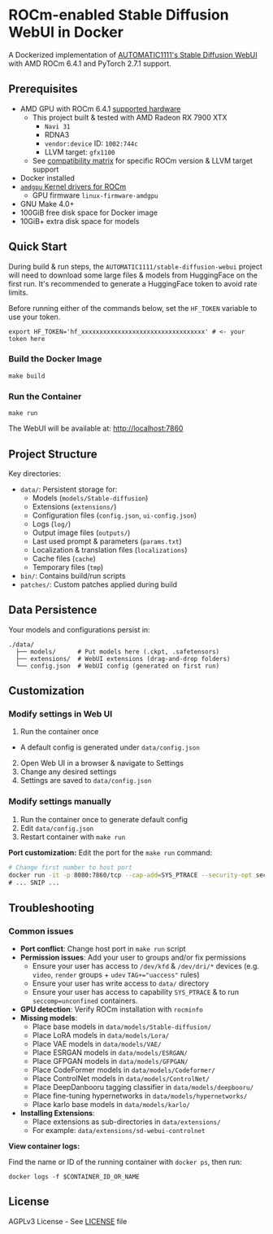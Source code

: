 # ROCm-enabled Stable Diffusion WebUI in Docker

A Dockerized implementation of [AUTOMATIC1111's Stable Diffusion WebUI][1] with AMD
ROCm 6.4.1 and PyTorch 2.7.1 support.

## Prerequisites

- AMD GPU with ROCm 6.4.1 [supported hardware][2]
  - This project built & tested with AMD Radeon RX 7900 XTX
    - `Navi 31`
    - RDNA3
    - `vendor:device` ID: `1002:744c`
    - LLVM target: `gfx1100`
  - See [compatibility matrix][3] for specific ROCm version & LLVM target
    support
- Docker installed
- [`amdgpu` Kernel drivers for ROCm][4]
  - GPU firmware `linux-firmware-amdgpu`
- GNU Make 4.0+
- 100GiB free disk space for Docker image
- 10GiB+ extra disk space for models

## Quick Start

During build & run steps, the `AUTOMATIC1111/stable-diffusion-webui` project
will need to download some large files & models from HuggingFace on the first
run.  It's recommended to generate a HuggingFace token to avoid rate limits.

Before running either of the commands below, set the `HF_TOKEN` variable to use
your token.

```shell
export HF_TOKEN='hf_xxxxxxxxxxxxxxxxxxxxxxxxxxxxxxxxxx' # <- your token here
```

### Build the Docker Image

```shell
make build
```

### Run the Container

```shell
make run
```

The WebUI will be available at: [http://localhost:7860](http://localhost:7860)

## Project Structure

Key directories:

- `data/`: Persistent storage for:
  - Models (`models/Stable-diffusion`)
  - Extensions (`extensions/`)
  - Configuration files (`config.json`, `ui-config.json`)
  - Logs (`log/`)
  - Output image files (`outputs/`)
  - Last used prompt & parameters (`params.txt`)
  - Localization & translation files (`localizations`)
  - Cache files (`cache`)
  - Temporary files (`tmp`)
- `bin/`: Contains build/run scripts
- `patches/`: Custom patches applied during build

## Data Persistence

Your models and configurations persist in:

```shell
./data/
  ├── models/      # Put models here (.ckpt, .safetensors)
  ├── extensions/  # WebUI extensions (drag-and-drop folders)
  └── config.json  # WebUI config (generated on first run)
```

## Customization

### Modify settings in Web UI

1. Run the container once
  - A default config is generated under `data/config.json`
2. Open Web UI in a browser & navigate to Settings
3. Change any desired settings
4. Settings are saved to `data/config.json`

### Modify settings manually

1. Run the container once to generate default config
2. Edit `data/config.json`
3. Restart container with `make run`

**Port customization:** Edit the port for the `make run` command:

```bash
# Change first number to host port
docker run -it -p 8080:7860/tcp --cap-add=SYS_PTRACE --security-opt seccomp=unconfined \
# ... SNIP ...
```

## Troubleshooting

### Common issues

- **Port conflict**: Change host port in `make run` script
- **Permission issues**: Add your user to groups and/or fix permissions
  - Ensure your user has access to `/dev/kfd` & `/dev/dri/*` devices (e.g. `video`, `render` groups + `udev` `TAG+="uaccess"` rules)
  - Ensure your user has write access to `data/` directory
  - Ensure your user has access to capability `SYS_PTRACE` & to run `seccomp=unconfined` containers.
- **GPU detection**: Verify ROCm installation with `rocminfo`
- **Missing models**:
  - Place base models in `data/models/Stable-diffusion/`
  - Place LoRA models in `data/models/Lora/`
  - Place VAE models in `data/models/VAE/`
  - Place ESRGAN models in `data/models/ESRGAN/`
  - Place GFPGAN models in `data/models/GFPGAN/`
  - Place CodeFormer models in `data/models/Codeformer/`
  - Place ControlNet models in `data/models/ControlNet/`
  - Place DeepDanbooru tagging classifier in `data/models/deepbooru/`
  - Place fine-tuning hypernetworks in `data/models/hypernetworks/`
  - Place karlo base models in `data/models/karlo/`
- **Installing Extensions**:
  - Place extensions as sub-directories in `data/extensions/`
  - For example: `data/extensions/sd-webui-controlnet`

**View container logs:**

Find the name or ID of the running container with `docker ps`, then run:

```shell
docker logs -f $CONTAINER_ID_OR_NAME
```

## License

AGPLv3 License - See [LICENSE](LICENSE) file

[1]: https://github.com/AUTOMATIC1111/stable-diffusion-webui
     "AUTOMATIC1111/stable-diffusion-webui"
[2]: https://rocm.docs.amd.com/projects/install-on-linux/en/latest/reference/system-requirements.html#supported-gpus
     "AMD ROCm: Supported Hardware"
[3]: https://rocm.docs.amd.com/en/latest/compatibility/compatibility-matrix.html#compatibility-matrix
     "AMD ROCm: Compatibility matrix"
[4]: https://rocm.docs.amd.com/projects/install-on-linux/en/latest/how-to/docker.html#running-rocm-docker-containers
     "AMD ROCm: Running ROCm Docker containers"
